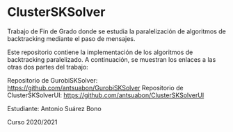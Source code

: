 # ClusterSKSolver

Trabajo de Fin de Grado donde se estudia la paralelización de algoritmos de backtracking mediante el paso de mensajes.

Este repositorio contiene la implementación de los algoritmos de backtracking paralelizado. A continuación, se muestran los enlaces a las otras dos partes del trabajo:

Repositorio de GurobiSKSolver: https://github.com/antsuabon/GurobiSKSolver
Repositorio de ClusterSKSolverUI: https://github.com/antsuabon/ClusterSKSolverUI

Estudiante: Antonio Suárez Bono

Curso 2020/2021

